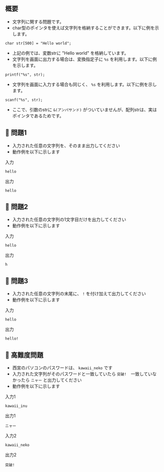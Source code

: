## 概要

- 文字列に関する問題です。
- char型のポインタを使えば文字列を格納することができます。以下に例を示します。

```
char str[500] = "Hello world";
```

- 上記の例では、変数strに "Hello world" を格納しています。
- 文字列を画面に出力する場合は、変換指定子に `%s` を利用します。以下に例を示します。

```
printf("%s", str);
```

- 文字列を画面に入力する場合も同じく、 `%s` を利用します。以下に例を示します。

```
scanf("%s", str);
```

- ここで、引数のstrに `&(アンパサンド)` がついていませんが、配列strは、実はポインタであるためです。

## :turtle: 問題1

- 入力された任意の文字列を、そのまま出力してください
- 動作例を以下に示します

入力

```
hello
```

出力

```
hello
```

## :dog: 問題2

- 入力された任意の文字列の1文字目だけを出力してください
- 動作例を以下に示します

入力

```
hello
```

出力

```
h
```

## :bear: 問題3

- 入力された任意の文字列の末尾に、 `!` を付け加えて出力してください
- 動作例を以下に示します

入力

```
hello
```

出力

```
hello!
```

## :whale: 高難度問題

- 西宮のパソコンのパスワードは、 `kawaii_neko` です
- 入力された文字列がそのパスワードと一致していたら `突破!`　一致していなかったら `ニャー` と出力してください
- 動作例を以下に示します

入力1

```
kawaii_inu
```

出力1

```
ニャー
```

入力2

```
kawaii_neko
```

出力2

```
突破!
```
